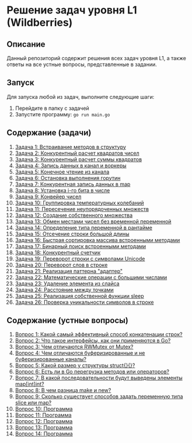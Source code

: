 # Решение задач уровня L1 (Wildberries)

## Описание
Данный репозиторий содержит решения всех задач уровня L1, а также ответы на все устные вопросы, представленные в задании. 


## Запуск
Для запуска любой из задач, выполните следующие шаги:
1. Перейдите в папку с задачей
2. Запустите программу: `go run main.go`

## Содержание (задачи)

1. [Задача 1: Встраивание методов в структуру](1/main.go)
2. [Задача 2: Конкурентный расчет квадратов чисел](2/main.go)
3. [Задача 3: Конкурентный расчет суммы квадратов](3/main.go)
4. [Задача 4: Запись данных в канал и воркеры](4/main.go)
5. [Задача 5: Конечное чтение из канала](5/main.go)
6. [Задача 6: Остановка выполнения горутин](6/main.go)
7. [Задача 7: Конкурентная запись данных в map](7/main.go)
8. [Задача 8: Установка i-го бита в числе](8/main.go)
9. [Задача 9: Конвейер чисел](9/main.go)
10. [Задача 10: Группировка температурных колебаний](10/main.go)
11. [Задача 11: Пересечение неупорядоченных множеств](11/main.go)
12. [Задача 12: Создание собственного множества](12/main.go)
13. [Задача 13: Обмен местами чисел без временной переменной](13/main.go)
14. [Задача 14: Определение типа переменной в рантайме](14/main.go)
15. [Задача 15: Отсечение строки большой длины](15/main.go)
16. [Задача 16: Быстрая сортировка массива встроенными методами](16/main.go)
17. [Задача 17: Бинарный поиск встроенными методами](17/main.go)
18. [Задача 18: Конкурентный счетчик](18/main.go)
19. [Задача 19: Переворот строки с символами Unicode](19/main.go)
20. [Задача 20: Переворот слов в строке](20/main.go)
21. [Задача 21: Реализация паттерна "адаптер"](21/main.go)
22. [Задача 22: Математические операции с большими числами](22/main.go)
23. [Задача 23: Удаление элемента из слайса](23/main.go)
24. [Задача 24: Расстояние между точками](24/main.go)
25. [Задача 25: Реализация собственной функции sleep](25/main.go)
26. [Задача 26: Проверка уникальности символов в строке](26/main.go)

## Содержание (устные вопросы)

1. [Вопрос 1: Какой самый эффективный способ конкатенации строк?](устные_вопросы/вопрос-1/main.go)
2. [Вопрос 2: Что такое интерфейсы, как они применяются в Go?](устные_вопросы/вопрос-2/main.go)
3. [Вопрос 3: Чем отличаются RWMutex от Mutex?](устные_вопросы/вопрос-3/U-3.txt)
4. [Вопрос 4: Чем отличаются буферизированные и не буферизированные каналы?](устные_вопросы/вопрос-4/U-4.txt)
5. [Вопрос 5: Какой размер у структуры struct{}{}?](устные_вопросы/вопрос-5/main.go)
6. [Вопрос 6: Есть ли в Go перегрузка методов или операторов?](устные_вопросы/вопрос-6/main.go)
7. [Вопрос 7: В какой последовательности будут выведены элементы map[int]int?](устные_вопросы/вопрос-7/main.go)
8. [Вопрос 8: В чем разница make и new?](устные_вопросы/вопрос-8/main.go)
9. [Вопрос 9: Сколько существует способов задать переменную типа slice или map?](устные_вопросы/вопрос-9/main.go)
10. [Вопрос 10: Программа](устные_вопросы/вопрос-10/main.go)
11. [Вопрос 11: Программа](устные_вопросы/вопрос-11/main.go)
12. [Вопрос 12: Программа](устные_вопросы/вопрос-12/main.go)
13. [Вопрос 13: Программа](устные_вопросы/вопрос-13/main.go)
14. [Вопрос 14: Программа](устные_вопросы/вопрос-14/main.go)